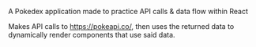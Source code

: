 A Pokedex application made to practice API calls & data flow within React

Makes API calls to https://pokeapi.co/, then uses the returned data to dynamically render components that use said data.



